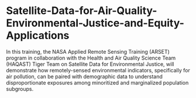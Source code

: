 # Satellite-Data-for-Air-Quality-Environmental-Justice-and-Equity-Applications
In this training, the NASA Applied Remote Sensing Training (ARSET) program in collaboration with the Health and Air Quality Science Team (HAQAST) Tiger Team on Satellite Data for Environmental Justice, will demonstrate how remotely-sensed environmental indicators, specifically for air pollution, can be paired with demographic data to understand disproportionate exposures among minoritized and marginalized population subgroups. 
